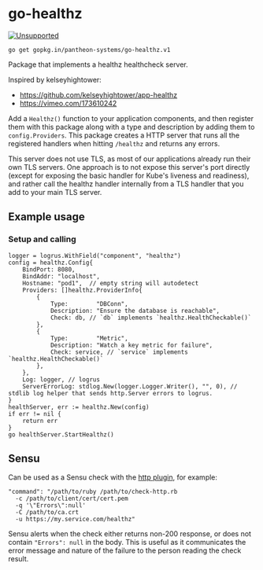 # go-healthz

[![Unsupported](https://img.shields.io/badge/Pantheon-Unsupported-yellow?logo=pantheon&color=FFDC28)](https://pantheon.io/docs/oss-support-levels#unsupported)

    go get gopkg.in/pantheon-systems/go-healthz.v1

Package that implements a healthz healthcheck server.

Inspired by kelseyhightower:
- https://github.com/kelseyhightower/app-healthz
- https://vimeo.com/173610242

Add a `Healthz()` function to your application components, and then register them with this package along with a type and description by adding them to `config.Providers`. This package creates a HTTP server that runs all the registered handlers when hitting `/healthz` and returns any errors.

This server does not use TLS, as most of our applications already run their own TLS servers. One approach is to not expose this server's port directly (except for exposing the basic handler for Kube's liveness and readiness), and rather call the healthz handler internally from a TLS handler that you add to your main TLS server.

## Example usage

### Setup and calling

```golang
logger = logrus.WithField("component", "healthz")
config = healthz.Config{
    BindPort: 8080,
    BindAddr: "localhost",
    Hostname: "pod1",  // empty string will autodetect
    Providers: []healthz.ProviderInfo{
        {
            Type:        "DBConn",
            Description: "Ensure the database is reachable",
            Check: db, // `db` implements `healthz.HealthCheckable()`
        },
        {
            Type:        "Metric",
            Description: "Watch a key metric for failure",
            Check: service, // `service` implements `healthz.HealthCheckable()`
        },
    },
    Log: logger, // logrus
    ServerErrorLog: stdlog.New(logger.Logger.Writer(), "", 0), // stdlib log helper that sends http.Server errors to logrus.
}
healthServer, err := healthz.New(config)
if err != nil {
    return err
}
go healthServer.StartHealthz()
```

## Sensu

Can be used as a Sensu check with the [http plugin](https://github.com/sensu-plugins/sensu-plugins-http), for example:

    "command": "/path/to/ruby /path/to/check-http.rb
      -c /path/to/client/cert/cert.pem
      -q '\"Errors\":null'
      -C /path/to/ca.crt
      -u https://my.service.com/healthz"

Sensu alerts when the check either returns non-200 response, or does not contain `"Errors": null` in the body. This is useful as it communicates the error message and nature of the failure to the person reading the check result.
